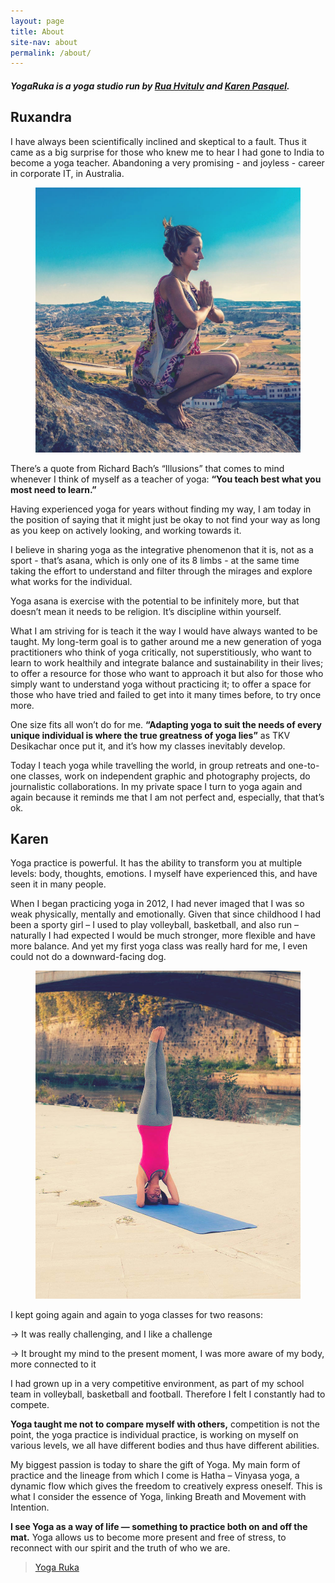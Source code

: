 ```yaml
---
layout: page
title: About
site-nav: about
permalink: /about/
---
```


<h5>YogaRuka is a yoga studio run by <a href="#rua">Rua Hvitulv</a> and <a href="#karen">Karen Pasquel</a>.</h5>

## Ruxandra

I have always been scientifically inclined and skeptical to a fault. Thus it came as a big surprise for those who knew me to hear I had gone to India to become a yoga teacher. Abandoning a very promising - and joyless - career in corporate IT, in Australia.

<figure class="u-pull-right image-small">
	<img src="/assets/images/about/rua.jpg">
</figure>

There’s a quote from Richard Bach’s “Illusions” that comes to mind whenever I think of myself as a teacher of yoga: **“You teach best what you most need to learn.”**

Having experienced yoga for years without finding my way, I am today in the position of saying that it might just be okay to not find your way as long as you keep on actively looking, and working towards it.

I believe in sharing yoga as the integrative phenomenon that it is, not as a sport - that’s asana, which is only one of its 8 limbs - at the same time taking the effort to understand and filter through the mirages and explore what works for the individual.

Yoga asana is exercise with the potential to be infinitely more, but that doesn’t mean it needs to be religion. It’s discipline within yourself.

What I am striving for is teach it the way I would have always wanted to be taught. My long-term goal is to gather around me a new generation of yoga practitioners who think of yoga critically, not superstitiously, who want to learn to work healthily and integrate balance and sustainability in their lives; to offer a resource for those who want to approach it but also for those who simply want to understand yoga without practicing it; to offer a space for those who have tried and failed to get into it many times before, to try once more.

One size fits all won’t do for me. **“Adapting yoga to suit the needs of every unique individual is where the true greatness of yoga lies”** as TKV Desikachar once put it, and it’s how my classes inevitably develop.

Today I teach yoga while travelling the world, in group retreats and one-to-one classes, work on independent graphic and photography projects, do journalistic collaborations. In my private space I turn to yoga again and again because it reminds me that I am not perfect and, especially, that that’s ok.

## Karen

Yoga practice is powerful. It has the ability to transform you at multiple levels: body, thoughts, emotions. I myself have experienced this, and have seen it in many people.

When I began practicing yoga in 2012, I had never imaged that I was so weak physically, mentally and emotionally. Given that since childhood I had been a sporty girl – I used to play volleyball, basketball, and also run – naturally I had expected I would be much stronger, more flexible and have more balance. And yet my first yoga class was really hard for me, I even could not do a downward-facing dog.

<figure class="u-pull-right image-small">
	<img src="/assets/images/about/karen.jpg">
</figure>

I kept going again and again to yoga classes for two reasons:

→ It was really challenging, and I like a challenge

→ It brought my mind to the present moment, I was more aware of my body, more connected to it

I had grown up in a very competitive environment, as part of my school team in volleyball, basketball and football. Therefore I felt I constantly had to compete.

**Yoga taught me not to compare myself with others,** competition is not the point, the yoga practice is individual practice, is working on myself on various levels, we all have different bodies and thus have different abilities.

My biggest passion is today to share the gift of Yoga. My main form of practice and the lineage from which I come is Hatha – Vinyasa yoga, a dynamic flow which gives the freedom to creatively express oneself. This is what I consider the essence of Yoga, linking Breath and Movement with Intention.

**I see Yoga as a way of life — something to practice both on and off the mat.** Yoga allows us to become more present and free of stress, to reconnect with our spirit and the truth of who we are.

<div class="fb-page" data-href="https://www.facebook.com/yogaruka/" data-small-header="true" data-adapt-container-width="true" data-hide-cover="false" data-show-facepile="true"><div class="fb-xfbml-parse-ignore"><blockquote cite="https://www.facebook.com/yogaruka/"><a href="https://www.facebook.com/yogaruka/">Yoga Ruka</a></blockquote></div></div>

<div id="fb-root"></div>
<script>(function(d, s, id) {
  var js, fjs = d.getElementsByTagName(s)[0];
  if (d.getElementById(id)) return;
  js = d.createElement(s); js.id = id;
  js.src = "//connect.facebook.net/en_US/sdk.js#xfbml=1&version=v2.5&appId=147976175388475";
  fjs.parentNode.insertBefore(js, fjs);
}(document, 'script', 'facebook-jssdk'));</script>
